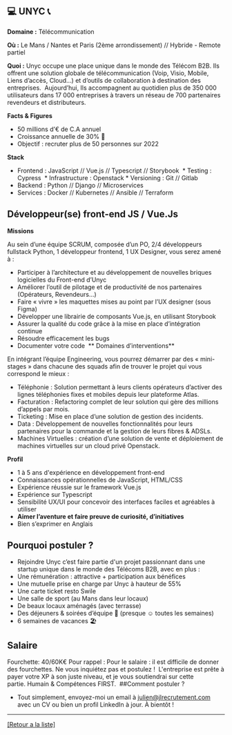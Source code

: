 ## 💻 UNYC  📞

**Domaine :** Télécommunication

**Où :** Le Mans / Nantes et Paris (2ème arrondissement) // Hybride - Remote partiel

**Quoi :**  Unyc occupe une place unique dans le monde des Télécom B2B. Ils offrent une solution globale de télécommunication (Voip, Visio, Mobile, Liens d’accès, Cloud…) et d’outils de collaboration à destination des entreprises.
 Aujourd’hui, Ils accompagnent au quotidien plus de 350 000 utilisateurs dans 17 000 entreprises à travers un réseau de 700 partenaires revendeurs et distributeurs.   

**Facts & Figures**

* 50 millions d’€ de C.A annuel 
* Croissance annuelle de 30% 🚀
* Objectif : recruter plus de 50 personnes sur 2022

**Stack**

* Frontend : JavaScript // Vue.js // Typescript // Storybook  * Testing : Cypress  * Infrastructure : Openstack * Versioning : Git // Gitlab
* Backend : Python // Django // Microservices
* Services : Docker // Kubernetes // Ansible // Terraform

## Développeur(se) front-end JS / Vue.Js

**Missions** 

Au sein d’une équipe SCRUM, composée d’un PO, 2/4 développeurs fullstack Python, 1 développeur frontend, 1 UX Designer, vous serez amené à :  
* Participer à l’architecture et au développement de nouvelles briques logicielles du Front-end d’Unyc
* Améliorer l’outil de pilotage et de productivité de nos partenaires (Opérateurs, Revendeurs…)
* Faire « vivre » les maquettes mises au point par l’UX designer (sous Figma)
* Développer une librairie de composants Vue.js, en utilisant Storybook
* Assurer la qualité du code grâce à la mise en place d’intégration continue
* Résoudre efficacement les bugs
* Documenter votre code  ** Domaines d’interventions** 

En intégrant l’équipe Engineering, vous pourrez démarrer par des « mini-stages » dans chacune des squads afin de trouver le projet qui vous correspond le mieux :  

* Téléphonie : Solution permettant à leurs clients opérateurs d’activer des lignes téléphonies fixes et mobiles depuis leur plateforme Atlas.
* Facturation : Refactoring complet de leur solution qui gère des millions d’appels par mois.
* Ticketing : Mise en place d’une solution de gestion des incidents.
* Data : Développement de nouvelles fonctionnalités pour leurs partenaires pour la commande et la gestion de leurs fibres & ADSLs.
* Machines Virtuelles : création d’une solution de vente et déploiement de machines virtuelles sur un cloud privé Openstack.

**Profil**

* 1 à 5 ans d'expérience en développement front-end 
* Connaissances opérationnelles de JavaScript, HTML/CSS
* Expérience réussie sur le framework Vue.js
* Expérience sur Typescript 
* Sensibilité UX/UI pour concevoir des interfaces faciles et agréables à utiliser
* **Aimer l’aventure et faire preuve de curiosité, d’initiatives ** 
* Bien s’exprimer en Anglais


## Pourquoi postuler ? 

* Rejoindre Unyc c’est faire partie d'un projet passionnant dans une startup unique dans le monde des Télécoms B2B, avec en plus :   
* Une rémunération : attractive + participation aux bénéfices 
* Une mutuelle prise en charge par Unyc à hauteur de 55% 
* Une carte ticket resto Swile 
* Une salle de sport (au Mans dans leur locaux) 
* De beaux locaux aménagés (avec terrasse) 
* Des déjeuners & soirées d’équipe 🍺 (presque ☺ toutes les semaines) 
* 6 semaines de vacances 🏖️

## Salaire 

Fourchette: 40/60K€
Pour rappel : Pour le salaire : il est difficile de donner des fourchettes. Ne vous inquiétez pas et postulez !  L'entreprise est prête à payer votre XP à son juste niveau, et je vous soutiendrai sur cette partie. Humain & Compétences FIRST.  ##Comment postuler ? 

* Tout simplement, envoyez-moi un email à julien@jlrecrutement.com avec un CV ou bien un profil LinkedIn à jour. À bientôt !

----
<a href="https://github.com/jlondiche/job-board-php/blob/master/README.md">[Retour a la liste]</a>

